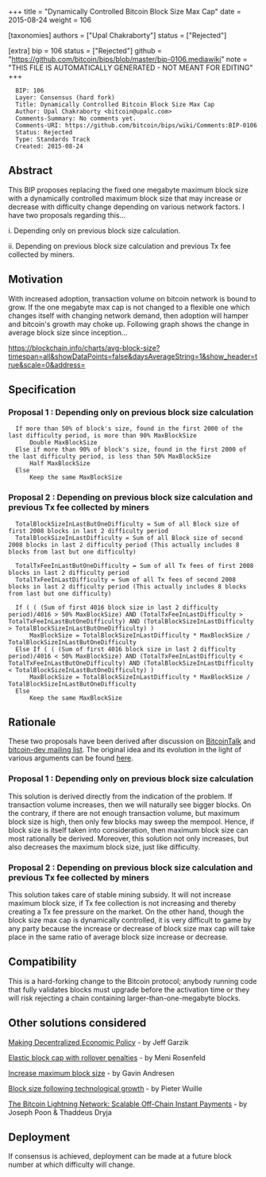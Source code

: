 
+++
title = "Dynamically Controlled Bitcoin Block Size Max Cap"
date = 2015-08-24
weight = 106

[taxonomies]
authors = ["Upal Chakraborty"]
status = ["Rejected"]

[extra]
bip = 106
status = ["Rejected"]
github = "https://github.com/bitcoin/bips/blob/master/bip-0106.mediawiki"
note = "THIS FILE IS AUTOMATICALLY GENERATED - NOT MEANT FOR EDITING"
+++

```
  BIP: 106
  Layer: Consensus (hard fork)
  Title: Dynamically Controlled Bitcoin Block Size Max Cap
  Author: Upal Chakraborty <bitcoin@upalc.com>
  Comments-Summary: No comments yet.
  Comments-URI: https://github.com/bitcoin/bips/wiki/Comments:BIP-0106
  Status: Rejected
  Type: Standards Track
  Created: 2015-08-24
```

<h2>Abstract</h2>


This BIP proposes replacing the fixed one megabyte maximum block size with a dynamically controlled maximum block size that may increase or decrease with difficulty change depending on various network factors. I have two proposals regarding this...

i. Depending only on previous block size calculation.

ii. Depending on previous block size calculation and previous Tx fee collected by miners.

<h2>Motivation</h2>


With increased adoption, transaction volume on bitcoin network is bound to grow. If the one megabyte max cap is not changed to a flexible one which changes itself with changing network demand, then adoption will hamper and bitcoin's growth may choke up. Following graph shows the change in average block size since inception...

https://blockchain.info/charts/avg-block-size?timespan=all&showDataPoints=false&daysAverageString=1&show_header=true&scale=0&address=

<h2>Specification</h2>


<h3>Proposal 1 : Depending only on previous block size calculation</h3>


```
  If more than 50% of block's size, found in the first 2000 of the last difficulty period, is more than 90% MaxBlockSize
      Double MaxBlockSize
  Else if more than 90% of block's size, found in the first 2000 of the last difficulty period, is less than 50% MaxBlockSize
      Half MaxBlockSize
  Else
      Keep the same MaxBlockSize
```


<h3>Proposal 2 : Depending on previous block size calculation and previous Tx fee collected by miners</h3>


```
  TotalBlockSizeInLastButOneDifficulty = Sum of all Block size of first 2008 blocks in last 2 difficulty period
  TotalBlockSizeInLastDifficulty = Sum of all Block size of second 2008 blocks in last 2 difficulty period (This actually includes 8 blocks from last but one difficulty)
```


```
  TotalTxFeeInLastButOneDifficulty = Sum of all Tx fees of first 2008 blocks in last 2 difficulty period
  TotalTxFeeInLastDifficulty = Sum of all Tx fees of second 2008 blocks in last 2 difficulty period (This actually includes 8 blocks from last but one difficulty)
```


```
  If ( ( (Sum of first 4016 block size in last 2 difficulty period)/4016 > 50% MaxBlockSize) AND (TotalTxFeeInLastDifficulty > TotalTxFeeInLastButOneDifficulty) AND (TotalBlockSizeInLastDifficulty > TotalBlockSizeInLastButOneDifficulty) )
      MaxBlockSize = TotalBlockSizeInLastDifficulty * MaxBlockSize / TotalBlockSizeInLastButOneDifficulty
  Else If ( ( (Sum of first 4016 block size in last 2 difficulty period)/4016 < 50% MaxBlockSize) AND (TotalTxFeeInLastDifficulty < TotalTxFeeInLastButOneDifficulty) AND (TotalBlockSizeInLastDifficulty < TotalBlockSizeInLastButOneDifficulty) )
      MaxBlockSize = TotalBlockSizeInLastDifficulty * MaxBlockSize / TotalBlockSizeInLastButOneDifficulty
  Else
      Keep the same MaxBlockSize
```


<h2>Rationale</h2>


These two proposals have been derived after discussion on <a href="https://bitcointalk.org/index.php?topic=1154536.0" target="_blank">BitcoinTalk</a> and <a href="http://lists.linuxfoundation.org/pipermail/bitcoin-dev/2015-August/010285.html" target="_blank">bitcoin-dev mailing list</a>. The original idea and its evolution in the light of various arguments can be found <a href="http://upalc.com/maxblocksize.php" target="_blank">here</a>.

<h3>Proposal 1 : Depending only on previous block size calculation</h3>


This solution is derived directly from the indication of the problem. If transaction volume increases, then we will naturally see bigger blocks. On the contrary, if there are not enough transaction volume, but maximum block size is high, then only few blocks may sweep the mempool. Hence, if block size is itself taken into consideration, then maximum block size can most rationally be derived. Moreover, this solution not only increases, but also decreases the maximum block size, just like difficulty.

<h3>Proposal 2 : Depending on previous block size calculation and previous Tx fee collected by miners</h3>


This solution takes care of stable mining subsidy. It will not increase maximum block size, if Tx fee collection is not increasing and thereby creating a Tx fee pressure on the market. On the other hand, though the block size max cap is dynamically controlled, it is very difficult to game by any party because the increase or decrease of block size max cap will take place in the same ratio of average block size increase or decrease.

<h2>Compatibility</h2>


This is a hard-forking change to the Bitcoin protocol; anybody running code that fully validates blocks must upgrade before the activation time or they will risk rejecting a chain containing larger-than-one-megabyte blocks.

<h2>Other solutions considered</h2>


<a href="http://gtf.org/garzik/bitcoin/BIP100-blocksizechangeproposal.pdf" target="_blank">Making Decentralized Economic Policy</a> - by Jeff Garzik

<a href="https://bitcointalk.org/index.php?topic=1078521.0" target="_blank">Elastic block cap with rollover penalties</a> - by Meni Rosenfeld

<a href="/101" target="_blank">Increase maximum block size</a> - by Gavin Andresen

<a href="https://gist.github.com/sipa/c65665fc360ca7a176a6" target="_blank">Block size following technological growth</a> - by Pieter Wuille

<a href="https://lightning.network/lightning-network-paper.pdf" target="_blank">The Bitcoin Lightning Network: Scalable Off-Chain Instant Payments</a> - by Joseph Poon & Thaddeus Dryja

<h2>Deployment</h2>


If consensus is achieved, deployment can be made at a future block number at which difficulty will change.
